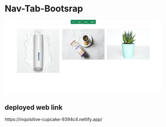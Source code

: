 # Nav-Tab-Bootsrap

<a href="https://github.com/13-Bhupendra/Nav-Tab-Bootsrap/tree/main/Nav-tab">
  <img src="https://github.com/13-Bhupendra/Nav-Tab-Bootsrap/blob/main/Screenshot%202024-12-10%20193433.png">
</a>

<h2>deployed web link</h2>
https://inquisitive-cupcake-9394c4.netlify.app/

